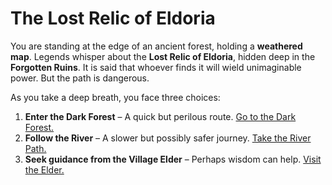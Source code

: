 # The Lost Relic of Eldoria

You are standing at the edge of an ancient forest, holding a **weathered map**. Legends whisper about the **Lost Relic of Eldoria**, hidden deep in the **Forgotten Ruins**. It is said that whoever finds it will wield unimaginable power. But the path is dangerous.  

As you take a deep breath, you face three choices:  

1. **Enter the Dark Forest** – A quick but perilous route. [Go to the Dark Forest.](dark-forest.md)  
2. **Follow the River** – A slower but possibly safer journey. [Take the River Path.](river-path.md)  
3. **Seek guidance from the Village Elder** – Perhaps wisdom can help. [Visit the Elder.](village-elder.md)  
